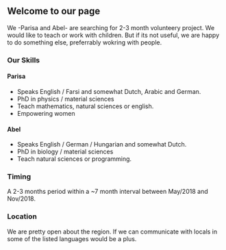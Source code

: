 ## Welcome to our page 

We -Parisa and Abel- are searching for 2-3 month volunteery project. We would like to teach or work with children. But if its not useful, we are happy to do something else, preferrably wokring with people. 

### Our Skills

#### Parisa

- Speaks English / Farsi and somewhat Dutch, Arabic and German.
- PhD in physics / material sciences
- Teach mathematics, natural sciences or english. 
- Empowering women

#### Abel

- Speaks English / German / Hungarian and somewhat Dutch.
- PhD in biology / material sciences
- Teach natural sciences or programming. 

### Timing

A 2-3 months period within a ~7 month interval between May/2018 and Nov/2018.

### Location

We are pretty open about the region. If we can communicate with locals in some of the listed languages would be a plus.


